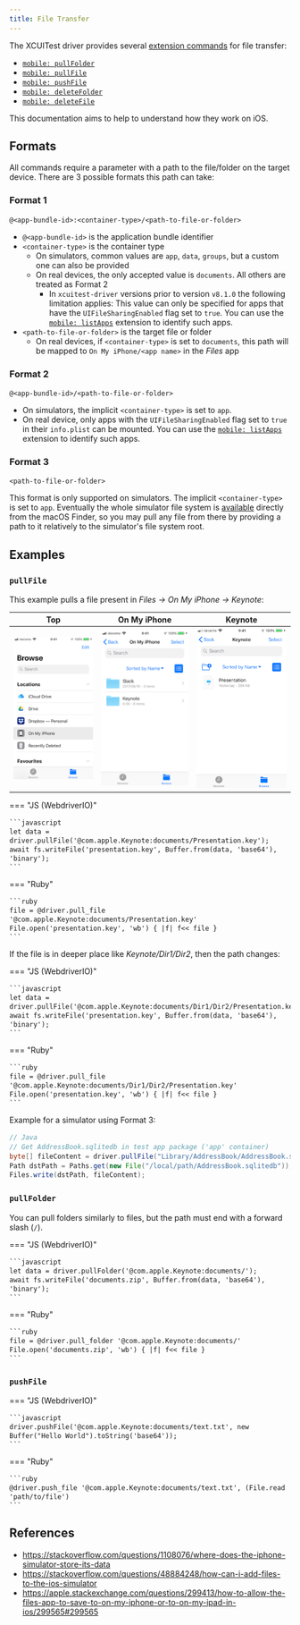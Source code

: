 ```yaml
---
title: File Transfer
---
```


The XCUITest driver provides several [extension commands](../reference/execute-methods.md) for file transfer:

* [`mobile: pullFolder`](../reference/execute-methods.md#mobile-pullfolder)
* [`mobile: pullFile`](../reference/execute-methods.md#mobile-pullfile)
* [`mobile: pushFile`](../reference/execute-methods.md#mobile-pushfile)
* [`mobile: deleteFolder`](../reference/execute-methods.md#mobile-deletefolder)
* [`mobile: deleteFile`](../reference/execute-methods.md#mobile-deletefile)

This documentation aims to help to understand how they work on iOS.

## Formats

All commands require a parameter with a path to the file/folder on the target device. There are 3
possible formats this path can take:

### Format 1

```
@<app-bundle-id>:<container-type>/<path-to-file-or-folder>
```

* `@<app-bundle-id>` is the application bundle identifier
* `<container-type>` is the container type
    * On simulators, common values are `app`, `data`, `groups`, but a custom one can also be provided
    * On real devices, the only accepted value is `documents`. All others are treated as Format 2
        * In `xcuitest-driver` versions prior to version `v8.1.0` the following limitation applies:
        This value can only be specified for apps that have the `UIFileSharingEnabled` flag set to
          `true`. You can use the [`mobile: listApps`](../reference/execute-methods.md#mobile-listapps)
          extension to identify such apps.
* `<path-to-file-or-folder>` is the target file or folder
    * On real devices, if `<container-type>` is set to `documents`, this path will be mapped to
      `On My iPhone/<app name>` in the _Files_ app

### Format 2

```
@<app-bundle-id>/<path-to-file-or-folder>
```

* On simulators, the implicit `<container-type>` is set to `app`.
* On real device, only apps with the `UIFileSharingEnabled` flag set to `true` in their `info.plist`
  can be mounted. You can use the [`mobile: listApps`](../reference/execute-methods.md#mobile-listapps)
  extension to identify such apps.

### Format 3

```
<path-to-file-or-folder>
```

This format is only supported on simulators. The implicit `<container-type>` is set to `app`.
Eventually the whole simulator file system is
[available](https://stackoverflow.com/questions/6480607/is-there-any-way-to-see-the-file-system-on-the-ios-simulator)
directly from the macOS Finder, so you may pull any file from there by providing a path to it
relatively to the simulator's file system root.

## Examples

### `pullFile`

This example pulls a file present in _Files -> On My iPhone -> Keynote_:

|Top | On  My iPhone | Keynote |
|:----:|:----:|:----:|
|![](./assets/images/ios-xctest-file-movement/top_files.png)|![](./assets/images/ios-xctest-file-movement/on_my_iphone.png)|![](./assets/images/ios-xctest-file-movement/keynote.png)|

=== "JS (WebdriverIO)"

    ```javascript
    let data = driver.pullFile('@com.apple.Keynote:documents/Presentation.key');
    await fs.writeFile('presentation.key', Buffer.from(data, 'base64'), 'binary');
    ```

=== "Ruby"

    ```ruby
    file = @driver.pull_file '@com.apple.Keynote:documents/Presentation.key'
    File.open('presentation.key', 'wb') { |f| f<< file }
    ```

If the file is in deeper place like _Keynote/Dir1/Dir2_, then the path changes:

=== "JS (WebdriverIO)"

    ```javascript
    let data = driver.pullFile('@com.apple.Keynote:documents/Dir1/Dir2/Presentation.key');
    await fs.writeFile('presentation.key', Buffer.from(data, 'base64'), 'binary');
    ```

=== "Ruby"

    ```ruby
    file = @driver.pull_file '@com.apple.Keynote:documents/Dir1/Dir2/Presentation.key'
    File.open('presentation.key', 'wb') { |f| f<< file }
    ```

Example for a simulator using Format 3:

```java
// Java
// Get AddressBook.sqlitedb in test app package ('app' container)
byte[] fileContent = driver.pullFile("Library/AddressBook/AddressBook.sqlitedb");
Path dstPath = Paths.get(new File("/local/path/AddressBook.sqlitedb"));
Files.write(dstPath, fileContent);
```

### `pullFolder`

You can pull folders similarly to files, but the path must end with a forward slash (`/`).

=== "JS (WebdriverIO)"

    ```javascript
    let data = driver.pullFolder('@com.apple.Keynote:documents/');
    await fs.writeFile('documents.zip', Buffer.from(data, 'base64'), 'binary');
    ```

=== "Ruby"

    ```ruby
    file = @driver.pull_folder '@com.apple.Keynote:documents/'
    File.open('documents.zip', 'wb') { |f| f<< file }
    ```

### `pushFile`

=== "JS (WebdriverIO)"

    ```javascript
    driver.pushFile('@com.apple.Keynote:documents/text.txt', new Buffer("Hello World").toString('base64'));
    ```

=== "Ruby"

    ```ruby
    @driver.push_file '@com.apple.Keynote:documents/text.txt', (File.read 'path/to/file')
    ```

## References
- <https://stackoverflow.com/questions/1108076/where-does-the-iphone-simulator-store-its-data>
- <https://stackoverflow.com/questions/48884248/how-can-i-add-files-to-the-ios-simulator>
- <https://apple.stackexchange.com/questions/299413/how-to-allow-the-files-app-to-save-to-on-my-iphone-or-to-on-my-ipad-in-ios/299565#299565>
